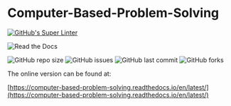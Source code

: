 # Computer-Based-Problem-Solving

[![GitHub's Super Linter](https://github.com/mr-coxall/Computer-Based-Problem-Solving/workflows/GitHub's%20Super%20Linter/badge.svg)](https://github.com/mr-coxall/Computer-Based-Problem-Solving/actions)

![Read the Docs](https://img.shields.io/readthedocs/computer-based-problem-solving.svg)

![GitHub repo size](https://img.shields.io/github/repo-size/mr-coxall/Computer-Based-Problem-Solving.svg)
![GitHub issues](https://img.shields.io/github/issues/mr-coxall/Computer-Based-Problem-Solving.svg)
![GitHub last commit](https://img.shields.io/github/last-commit/mr-coxall/Computer-Based-Problem-Solving.svg)
![GitHub forks](https://img.shields.io/github/forks/mr-coxall/Computer-Based-Problem-Solving.svg?style=social)

The online version can be found at:

[https://computer-based-problem-solving.readthedocs.io/en/latest/](https://computer-based-problem-solving.readthedocs.io/en/latest/)
